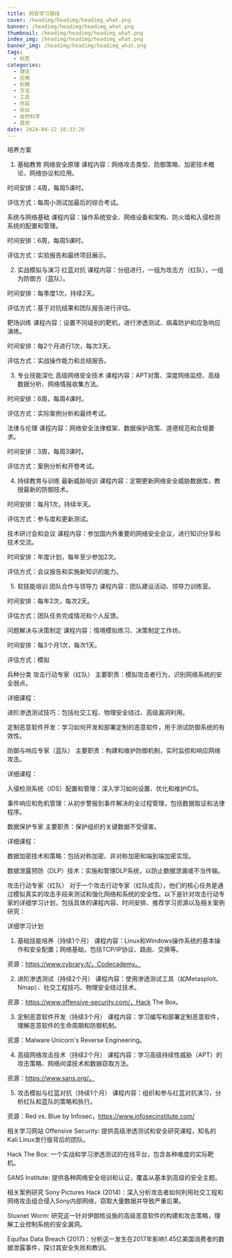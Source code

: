 ```yaml
---
title: 网安学习路线
cover: /headimg/headimg/headimg_what.png
banner: /headimg/headimg/headimg_what.png
thumbnail: /headimg/headimg/headimg_what.png
index_img: /headimg/headimg/headimg_what.png
banner_img: /headimg/headimg/headimg_what.png
tags:
  - 标签
categories:
  - 理论
  - 应用
  - 折腾
  - 方法
  - 工具
  - 作品
  - 杂谈
  - 自然科学
  - 其他
date: 2024-04-22 18:33:28
---
```


培养方案

1. 基础教育
网络安全原理
课程内容：网络攻击类型、防御策略、加密技术概论、网络协议和应用。

时间安排：4周，每周5课时。

评估方式：每周小测试加最后的综合考试。

系统与网络基础
课程内容：操作系统安全、网络设备和架构、防火墙和入侵检测系统的配置和管理。

时间安排：6周，每周5课时。

评估方式：实验报告和最终项目展示。

2. 实战模拟与演习
红蓝对抗
课程内容：分组进行，一组为攻击方（红队），一组为防御方（蓝队）。

时间安排：每季度1次，持续2天。

评估方式：基于对抗结果和团队报告进行评估。

靶场训练
课程内容：设置不同级别的靶机，进行渗透测试、病毒防护和应急响应演练。

时间安排：每2个月进行1次，每次3天。

评估方式：实战操作能力和总结报告。

3. 专业技能深化
高级网络安全技术
课程内容：APT对策、深度网络监控、高级数据分析、网络情报收集方法。

时间安排：8周，每周4课时。

评估方式：实际案例分析和最终考试。

法律与伦理
课程内容：网络安全法律框架、数据保护政策、道德规范和合规要求。

时间安排：3周，每周3课时。

评估方式：案例分析和开卷考试。

4. 持续教育与训练
最新威胁培训
课程内容：定期更新网络安全威胁数据库，教授最新的防御技术。

时间安排：每月1次，持续半天。

评估方式：参与度和更新测试。

技术研讨会和会议
课程内容：参加国内外重要的网络安全会议，进行知识分享和技术交流。

时间安排：年度计划，每年至少参加2次。

评估方式：会议报告和实施新知识的能力。

5. 软技能培训
团队合作与领导力
课程内容：团队建设活动、领导力训练营。

时间安排：每年2次，每次2天。

评估方式：团队任务完成情况和个人反馈。

问题解决与决策制定
课程内容：情境模拟练习、决策制定工作坊。

时间安排：每3个月1次，每次1天。

评估方式：模拟


兵种分类
攻击行动专家（红队）
主要职责：模拟攻击者行为，识别网络系统的安全弱点。

详细课程：

进阶渗透测试技巧：包括社交工程、物理安全绕过、高级漏洞利用。

定制恶意软件开发：学习如何开发和部署定制的恶意软件，用于测试防御系统的有效性。


防御与响应专家（蓝队）
主要职责：构建和维护防御机制，实时监控和响应网络攻击。

详细课程：

入侵检测系统（IDS）配置和管理：深入学习如何设置、优化和维护IDS。

事件响应和危机管理：从初步警报到事件解决的全过程管理，包括数据取证和法律程序。


数据保护专家
主要职责：保护组织的关键数据不受侵害。

详细课程：

数据加密技术和策略：包括对称加密、非对称加密和端到端加密实现。

数据泄露预防（DLP）技术：实施和管理DLP系统，以防止数据泄漏或不当传输。

攻击行动专家（红队）
对于一个攻击行动专家（红队成员），他们的核心任务是通过模拟真实的攻击手段来测试和强化网络和系统的安全性。以下是针对攻击行动专家的详细学习计划，包括具体的课程内容、时间安排、推荐学习资源以及相关案例研究：

详细学习计划
1. 基础技能培养（持续1个月）
课程内容：Linux和Windows操作系统的基本操作和安全配置；网络基础，包括TCP/IP协议、路由、交换等。

资源：https://www.cybrary.it/，Codecademy。

2. 进阶渗透测试（持续2个月）
课程内容：使用渗透测试工具（如Metasploit、Nmap）、社交工程技巧、物理安全绕过技术。

资源：https://www.offensive-security.com/，Hack The Box。

3. 定制恶意软件开发（持续3个月）
课程内容：学习编写和部署定制恶意软件，理解恶意软件的生命周期和防御机制。

资源：Malware Unicorn's Reverse Engineering。

4. 高级网络攻击技术（持续2个月）
课程内容：学习高级持续性威胁（APT）的攻击策略、网络间谍技术和数据窃取方法。

资源：https://www.sans.org/。

5. 攻击模拟与红蓝对抗（持续1个月）
课程内容：组织和参与红蓝对抗演习，分析红队和蓝队的策略和执行。

资源：Red vs. Blue by Infosec，https://www.infosecinstitute.com/



相关学习网站
Offensive Security: 提供高级渗透测试和安全研究课程，知名的Kali Linux发行版背后的团队。

Hack The Box: 一个实战和学习渗透测试的在线平台，包含各种难度的实际靶机。

SANS Institute: 提供各种网络安全培训和认证，覆盖从基本到高级的安全主题。



相关案例研究
Sony Pictures Hack (2014)：深入分析攻击者如何利用社交工程和网络攻击组合侵入Sony内部网络，窃取大量数据并导致严重后果。

Stuxnet Worm: 研究这一针对伊朗核设施的高级恶意软件的构建和攻击策略，理解工业控制系统的安全漏洞。

Equifax Data Breach (2017)：分析这一发生在2017年影响1.45亿美国消费者的数据泄露事件，探讨其安全失败和教训。

<!-- 
Category：

理论：理论知识技能，技术
应用：应用笔记，实操
折腾：折腾折腾折腾折腾！(其实属于应用，但就是玩！)
方法：方法论（经验谈），如工程方法
工具：针对具体工具的介绍、使用方法、分析适用场景等；使用工具如何如何解决具体问题，应该放在「应用」里
作品：自己的作品（成品）、个人项目日志等
杂谈：生活碎碎念
自然科学：物理，化学，数学
其他：没法分类的东西

Tags

细分领域：机器之脉络(硬件),机器之魂魄(嵌入式软件,机器学习，算法等),机器之骨骼(结构),
形式：日志
具体内容：个人作品、方法论、随笔
语言：python C C# Java Html micropython 微信小程序
IDE：Arduino CUBEIDE Vscode
自然科学：代数 几何 概率 黑洞 白矮星 四维空间...
IC OR IDE : STM32 ESP32 ESP8266 C51 树莓派 RK3399 野火开发版 MIQI
模组：ws2812b
系统：Linux Windows macOS openwrt Docker   termux
游戏：MC
博客：hexo 主题 魔改
折腾系类：黑苹果，整服务器，termux

 -->


